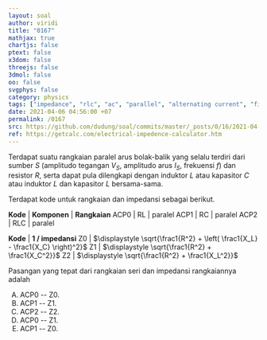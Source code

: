```yaml
---
layout: soal
author: viridi
title: "0167"
mathjax: true
chartjs: false
ptext: false
x3dom: false
threejs: false
3dmol: false
oo: false
svgphys: false
category: physics
tags: ["impedance", "rlc", "ac", "parallel", "alternating current", "fi1202", "2020-1"]
date: 2021-04-06 04:56:00 +07
permalink: /0167
src: https://github.com/dudung/soal/commits/master/_posts/0/16/2021-04-06-ac-circuit-rlc-impedance-parallel.md
ref: https://getcalc.com/electrical-impedence-calculator.htm
---
```

Terdapat suatu rangkaian paralel arus bolak-balik yang selalu terdiri dari sumber $S$ (amplitudo tegangan $V_S$, amplitudo arus $I_S$, frekuensi $f$) dan resistor $R$, serta dapat pula dilengkapi dengan induktor $L$ atau kapasitor $C$ atau induktor $L$ dan kapasitor $L$ bersama-sama.

Terdapat kode untuk rangkaian dan impedansi sebagai berikut.

**Kode** | **Komponen** | **Rangkaian**
ACP0 | RL | paralel
ACP1 | RC | paralel
ACP2 | RLC | paralel

**Kode** | **1 / impedansi**
Z0 | $\displaystyle \sqrt{\frac1{R^2} + \left( \frac1{X_L} - \frac1{X_C} \right)^2}$
Z1 | $\displaystyle \sqrt{\frac1{R^2} + \frac1{X_C^2}}$
Z2 | $\displaystyle \sqrt{\frac1{R^2} + \frac1{X_L^2}}$

Pasangan yang tepat dari rangkaian seri dan impedansi rangkaiannya adalah

<ol type="A">
<li>ACP0 -- Z0.
<li>ACP1 -- Z1.
<li>ACP2 -- Z2.
<li>ACP0 -- Z1.
<li>ACP1 -- Z0.
